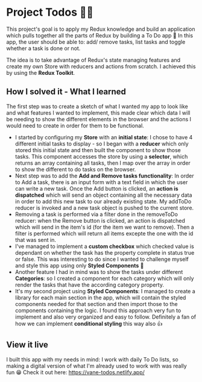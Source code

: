 # Project Todos 📝✅

This project's goal is to apply my Redux knowledge and build an application which pulls together all the parts of Redux by building a To Do app 💪 In this app, the user should be able to: add/ remove tasks, list tasks and toggle whether a task is done or not.

The idea is to take advantage of Redux's state managing features and create my own Store with reducers and actions from scratch. I achieved this by using the **Redux Toolkit**.

## How I solved it - What I learned

The first step was to create a sketch of what I wanted my app to look like and what features I wanted to implement, this made clear which data I will be needing to show the different elements in the browser and the actions I would need to create in order for them to be functional.
- I started by configuring my **Store** with an **initial state**: I chose to have 4 different initial tasks to display - so I began with a **reducer** which only stored this initial state and then built the component to show those tasks. This component accesses the store by using a **selector**, which returns an array containing all tasks, then I map over the array in order to show the different to do tasks on the browser.
- Next step was to add the **Add and Remove tasks functionality**: In order to Add a task, there is an input form with a text field in which the user can write a new task. Once the Add button is clicked, an **action is dispatched** which will send an object containing all the necessary data in order to add this new task to our already existing state. My addToDo reducer is invoked and a new task object is pushed to the current store.
- Removing a task is performed via a filter done in the removeToDo reducer: when the Remove button is clicked, an action is dispatched which will send in the item's id (for the item we want to remove). Then a filter is performed which will return all items excepte the one with the id that was sent in.
- I've managed to implement a **custom checkbox** which checked value is dependant on whether the task has the property complete in status true or false. This was interesting to do since I wanted to challenge myself and style this app using only **Styled Components** 💅
- Another feature I had in mind was to show the tasks under different **Categories**: so I created a component for each category which will only render the tasks that have the according category property.
- It's my second project using **Styled Components**: I managed to create a library for each main section in the app, which will contain the styled components needed for that section and then import those to the components containing the logic. I found this approach very fun to implement and also very organized and easy to follow. Definitely a fan of how we can implement **conditional styling** this way also 👍

## View it live

I built this app with my needs in mind: I work with daily To Do lists, so making a digital version of what I'm already used to work with was really fun 😁 Check it out here: https://vane-todos.netlify.app/
